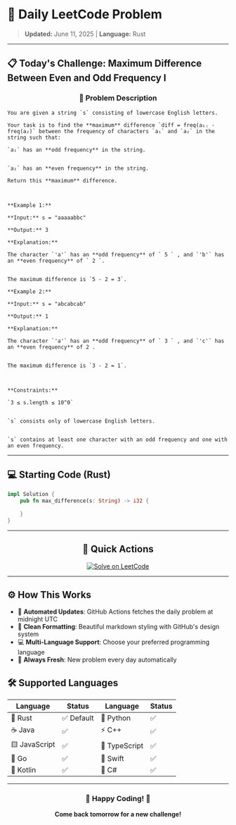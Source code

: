 # 🎯 Daily LeetCode Problem

> **Updated:** June 11, 2025 | **Language:** Rust

---

## 📋 Today's Challenge: **Maximum Difference Between Even and Odd Frequency I**

<div align="center">

### 🧩 Problem Description

</div>

```
You are given a string `s` consisting of lowercase English letters.

Your task is to find the **maximum** difference `diff = freq(a₁₎ - freq(a₂)` between the frequency of characters `a₁` and `a₂` in the string such that:

`a₁` has an **odd frequency** in the string.

 
`a₂` has an **even frequency** in the string.

Return this **maximum** difference.

 

**Example 1:**

**Input:** s = "aaaaabbc" 

**Output:** 3

**Explanation:**

The character `'a'` has an **odd frequency** of ` 5 ` , and `'b'` has an **even frequency** of ` 2 `.

 
The maximum difference is `5 - 2 = 3`.

**Example 2:**

**Input:** s = "abcabcab" 

**Output:** 1

**Explanation:**

The character `'a'` has an **odd frequency** of ` 3 ` , and `'c'` has an **even frequency** of 2 .

 
The maximum difference is `3 - 2 = 1`.

 

**Constraints:**

`3 ≤ s.length ≤ 10^0`

 
`s` consists only of lowercase English letters.

 
`s` contains at least one character with an odd frequency and one with an even frequency.
```

---

## 💻 Starting Code (Rust)

```rust
impl Solution {
    pub fn max_difference(s: String) -> i32 {
        
    }
}
```

---

<div align="center">

## 🔗 Quick Actions

[![Solve on LeetCode](https://img.shields.io/badge/Solve_on-LeetCode-orange?style=for-the-badge&logo=leetcode&logoColor=white)](https://leetcode.com/problems/maximum-difference-between-even-and-odd-frequency-i/)

</div>

---

## ⚙️ How This Works

- 🤖 **Automated Updates**: GitHub Actions fetches the daily problem at midnight UTC
- 🎨 **Clean Formatting**: Beautiful markdown styling with GitHub's design system
- 💻 **Multi-Language Support**: Choose your preferred programming language
- 🔄 **Always Fresh**: New problem every day automatically

## 🛠️ Supported Languages

<div align="center">

| Language | Status | Language | Status |
|----------|--------|----------|--------|
| 🦀 Rust | ✅ Default | 🐍 Python | ✅ |
| ☕ Java | ✅ | ⚡ C++ | ✅ |
| 🟨 JavaScript | ✅ | 🔷 TypeScript | ✅ |
| 🐹 Go | ✅ | 🍎 Swift | ✅ |
| 🎯 Kotlin | ✅ | 💎 C# | ✅ |

</div>

---

<div align="center">

### 🌟 Happy Coding! 🌟

**Come back tomorrow for a new challenge!**

</div>
